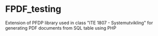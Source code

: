 # FPDF_testing
Extension of PFDP library used in class "ITE 1807 - Systemutvikling" for generating PDF documents from SQL table using PHP
